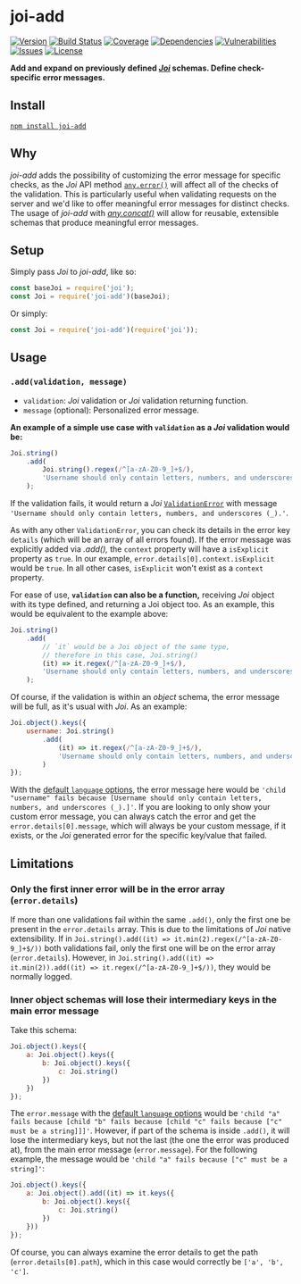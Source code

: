 # joi-add

[![Version](https://img.shields.io/github/package-json/v/rafamel/joi-add.svg)](https://github.com/rafamel/joi-add)
[![Build Status](https://travis-ci.org/rafamel/joi-add.svg)](https://travis-ci.org/rafamel/joi-add)
[![Coverage](https://img.shields.io/coveralls/rafamel/joi-add.svg)](https://coveralls.io/github/rafamel/joi-add)
[![Dependencies](https://david-dm.org/rafamel/joi-add/status.svg)](https://david-dm.org/rafamel/joi-add)
[![Vulnerabilities](https://snyk.io/test/npm/joi-add/badge.svg)](https://snyk.io/test/npm/joi-add)
[![Issues](https://img.shields.io/github/issues/rafamel/joi-add.svg)](https://github.com/rafamel/joi-add/issues)
[![License](https://img.shields.io/github/license/rafamel/joi-add.svg)](https://github.com/rafamel/joi-add/blob/master/LICENSE)

**Add and expand on previously defined [*Joi*](https://github.com/hapijs/joi/) schemas. Define check-specific error messages.**

## Install

[`npm install joi-add`](https://www.npmjs.com/package/joi-add)

## Why

*joi-add* adds the possibility of customizing the error message for specific checks, as the *Joi* API method [`any.error()`](https://github.com/hapijs/joi/blob/master/API.md#anyerrorerr) will affect all of the checks of the validation. This is particularly useful when validating requests on the server and we'd like to offer meaningful error messages for distinct checks. The usage of *joi-add* with [*any.concat()*](https://github.com/hapijs/joi/blob/master/API.md#anyconcatschema) will allow for reusable, extensible schemas that produce meaningful error messages.

## Setup

Simply pass *Joi* to *joi-add*, like so:

```javascript
const baseJoi = require('joi');
const Joi = require('joi-add')(baseJoi);
```

Or simply:

```javascript
const Joi = require('joi-add')(require('joi'));
```

## Usage

### `.add(validation, message)`

- `validation`: *Joi* validation or *Joi* validation returning function.
- `message` (optional): Personalized error message.

**An example of a simple use case with `validation` as a *Joi* validation would be:**

```javascript
Joi.string()
    .add(
        Joi.string().regex(/^[a-zA-Z0-9_]+$/),
        'Username should only contain letters, numbers, and underscores (_).'
    );
```

If the validation fails, it would return a *Joi* [`ValidationError`](https://github.com/hapijs/joi/blob/master/API.md#errors) with message `'Username should only contain letters, numbers, and underscores (_).'`.

As with any other `ValidationError`, you can check its details in the error key `details` (which will be an array of all errors found). If the error message was explicitly added via *.add(),* the `context` property will have a `isExplicit` property as `true`. In our example, `error.details[0].context.isExplicit` would be `true`. In all other cases, `isExplicit` won't exist as a `context` property.

For ease of use, **`validation` can also be a function,** receiving *Joi* object with its type defined, and returning a Joi object too. As an example, this would be equivalent to the example above:

```javascript
Joi.string()
    .add(
        // `it` would be a Joi object of the same type,
        // therefore in this case, Joi.string()
        (it) => it.regex(/^[a-zA-Z0-9_]+$/),
        'Username should only contain letters, numbers, and underscores (_).'
    );
```

Of course, if the validation is within an *object* schema, the error message will be full, as it's usual with *Joi*. As an example:

```javascript
Joi.object().keys({
    username: Joi.string()
        .add(
            (it) => it.regex(/^[a-zA-Z0-9_]+$/),
            'Username should only contain letters, numbers, and underscores (_).'
        )
});
```

With the [default `language` options](https://github.com/hapijs/joi/blob/master/API.md#validatevalue-schema-options-callback), the error message here would be `'child "username" fails because [Username should only contain letters, numbers, and underscores (_).]'`. If you are looking to only show your custom error message, you can always catch the error and get the `error.details[0].message`, which will always be your custom message, if it exists, or the *Joi* generated error for the specific key/value that failed.

## Limitations

### Only the first inner error will be in the error array (`error.details`)

If more than one validations fail within the same `.add()`, only the first one be present in the `error.details` array. This is due to the limitations of *Joi* native extensibility. If in `Joi.string().add((it) => it.min(2).regex(/^[a-zA-Z0-9_]+$/))` both validations fail, only the first one will be on the error array (`error.details`). However, in `Joi.string().add((it) => it.min(2)).add((it) => it.regex(/^[a-zA-Z0-9_]+$/))`, they would be normally logged.

### Inner object schemas will lose their intermediary keys in the main error message

Take this schema:

```javascript
Joi.object().keys({
    a: Joi.object().keys({
        b: Joi.object().keys({
            c: Joi.string()
        })
    })
});
```

The `error.message` with the [default `language` options](https://github.com/hapijs/joi/blob/master/API.md#validatevalue-schema-options-callback) would be `'child "a" fails because [child "b" fails because [child "c" fails because ["c" must be a string]]]'`. However, if part of the schema is inside `.add()`, it will lose the intermediary keys, but not the last (the one the error was produced at), from the main error message (`error.message`). For the following example, the message would be `'child "a" fails because ["c" must be a string]'`:

```javascript
Joi.object().keys({
    a: Joi.object().add((it) => it.keys({
        b: Joi.object().keys({
            c: Joi.string()
        })
    }))
});
```

Of course, you can always examine the error details to get the path (`error.details[0].path`), which in this case would correctly be `['a', 'b', 'c']`.
